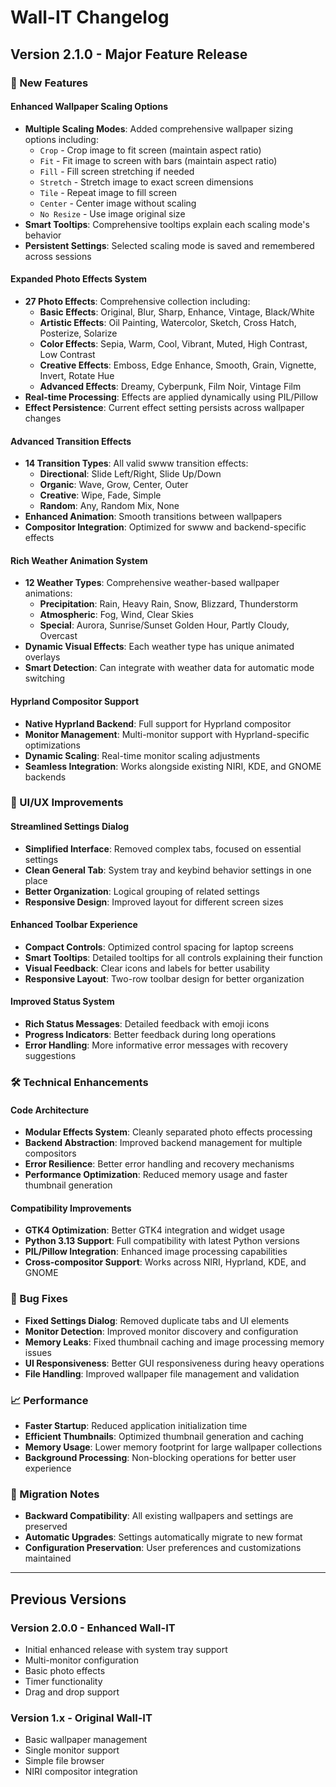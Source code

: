 # Wall-IT Changelog

## Version 2.1.0 - Major Feature Release

### 🎯 New Features

#### **Enhanced Wallpaper Scaling Options**
- **Multiple Scaling Modes**: Added comprehensive wallpaper sizing options including:
  - `Crop` - Crop image to fit screen (maintain aspect ratio)
  - `Fit` - Fit image to screen with bars (maintain aspect ratio) 
  - `Fill` - Fill screen stretching if needed
  - `Stretch` - Stretch image to exact screen dimensions
  - `Tile` - Repeat image to fill screen
  - `Center` - Center image without scaling
  - `No Resize` - Use image original size
- **Smart Tooltips**: Comprehensive tooltips explain each scaling mode's behavior
- **Persistent Settings**: Selected scaling mode is saved and remembered across sessions

#### **Expanded Photo Effects System**
- **27 Photo Effects**: Comprehensive collection including:
  - **Basic Effects**: Original, Blur, Sharp, Enhance, Vintage, Black/White
  - **Artistic Effects**: Oil Painting, Watercolor, Sketch, Cross Hatch, Posterize, Solarize
  - **Color Effects**: Sepia, Warm, Cool, Vibrant, Muted, High Contrast, Low Contrast
  - **Creative Effects**: Emboss, Edge Enhance, Smooth, Grain, Vignette, Invert, Rotate Hue
  - **Advanced Effects**: Dreamy, Cyberpunk, Film Noir, Vintage Film
- **Real-time Processing**: Effects are applied dynamically using PIL/Pillow
- **Effect Persistence**: Current effect setting persists across wallpaper changes

#### **Advanced Transition Effects**
- **14 Transition Types**: All valid swww transition effects:
  - **Directional**: Slide Left/Right, Slide Up/Down
  - **Organic**: Wave, Grow, Center, Outer
  - **Creative**: Wipe, Fade, Simple
  - **Random**: Any, Random Mix, None
- **Enhanced Animation**: Smooth transitions between wallpapers
- **Compositor Integration**: Optimized for swww and backend-specific effects

#### **Rich Weather Animation System**
- **12 Weather Types**: Comprehensive weather-based wallpaper animations:
  - **Precipitation**: Rain, Heavy Rain, Snow, Blizzard, Thunderstorm
  - **Atmospheric**: Fog, Wind, Clear Skies
  - **Special**: Aurora, Sunrise/Sunset Golden Hour, Partly Cloudy, Overcast
- **Dynamic Visual Effects**: Each weather type has unique animated overlays
- **Smart Detection**: Can integrate with weather data for automatic mode switching

#### **Hyprland Compositor Support**
- **Native Hyprland Backend**: Full support for Hyprland compositor
- **Monitor Management**: Multi-monitor support with Hyprland-specific optimizations
- **Dynamic Scaling**: Real-time monitor scaling adjustments
- **Seamless Integration**: Works alongside existing NIRI, KDE, and GNOME backends

### 🔧 UI/UX Improvements

#### **Streamlined Settings Dialog**
- **Simplified Interface**: Removed complex tabs, focused on essential settings
- **Clean General Tab**: System tray and keybind behavior settings in one place
- **Better Organization**: Logical grouping of related settings
- **Responsive Design**: Improved layout for different screen sizes

#### **Enhanced Toolbar Experience**
- **Compact Controls**: Optimized control spacing for laptop screens
- **Smart Tooltips**: Detailed tooltips for all controls explaining their function
- **Visual Feedback**: Clear icons and labels for better usability
- **Responsive Layout**: Two-row toolbar design for better organization

#### **Improved Status System**
- **Rich Status Messages**: Detailed feedback with emoji icons
- **Progress Indicators**: Better feedback during long operations
- **Error Handling**: More informative error messages with recovery suggestions

### 🛠️ Technical Enhancements

#### **Code Architecture**
- **Modular Effects System**: Cleanly separated photo effects processing
- **Backend Abstraction**: Improved backend management for multiple compositors
- **Error Resilience**: Better error handling and recovery mechanisms
- **Performance Optimization**: Reduced memory usage and faster thumbnail generation

#### **Compatibility Improvements**
- **GTK4 Optimization**: Better GTK4 integration and widget usage
- **Python 3.13 Support**: Full compatibility with latest Python versions
- **PIL/Pillow Integration**: Enhanced image processing capabilities
- **Cross-compositor Support**: Works across NIRI, Hyprland, KDE, and GNOME

### 🐛 Bug Fixes

- **Fixed Settings Dialog**: Removed duplicate tabs and UI elements
- **Monitor Detection**: Improved monitor discovery and configuration
- **Memory Leaks**: Fixed thumbnail caching and image processing memory issues  
- **UI Responsiveness**: Better GUI responsiveness during heavy operations
- **File Handling**: Improved wallpaper file management and validation

### 📈 Performance

- **Faster Startup**: Reduced application initialization time
- **Efficient Thumbnails**: Optimized thumbnail generation and caching
- **Memory Usage**: Lower memory footprint for large wallpaper collections
- **Background Processing**: Non-blocking operations for better user experience

### 🔄 Migration Notes

- **Backward Compatibility**: All existing wallpapers and settings are preserved
- **Automatic Upgrades**: Settings automatically migrate to new format
- **Configuration Preservation**: User preferences and customizations maintained

---

## Previous Versions

### Version 2.0.0 - Enhanced Wall-IT
- Initial enhanced release with system tray support
- Multi-monitor configuration
- Basic photo effects
- Timer functionality
- Drag and drop support

### Version 1.x - Original Wall-IT
- Basic wallpaper management
- Single monitor support  
- Simple file browser
- NIRI compositor integration